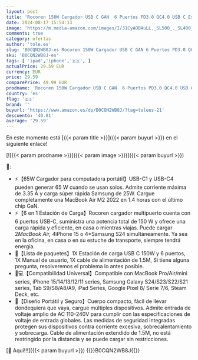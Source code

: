 ```yaml
---
layout: post
title: 'Rocoren 150W Cargador USB C GAN  6 Puertos PD3.0 QC4.0 USB C Estación de Carga con Cable de AC 1.5M  Cargador Rápido para MacBook Pro  iPhone 15/14/13  iPad  Samsung S24/S23'
date: 2024-08-17 15:54:13
image: 'https://m.media-amazon.com/images/I/31CyAOBAuLL._SL500_._SL400_.jpg'
comments: true
category: ofertas
author: 'tole.es'
slug: 'B0CQN2WB8J-es Rocoren 150W Cargador USB C GAN 6 Puertos PD3.0 QC4.0 USB...'
sku: 'B0CQN2WB8J-es'
tags: [ 'ipad','iphone','🇪🇸', ]
actualPrice: 29.59 EUR
currency: EUR
price: 29.59
comparePrice: 49.99 EUR
prodname: 'Rocoren 150W Cargador USB C GAN  6 Puertos PD3.0 QC4.0 USB C Estación de Carga con Cable de AC 1.5M  Cargador Rápido para MacBook Pro  iPhone 15/14/13  iPad  Samsung S24/S23'
country: 'es'
flag: '🇪🇸'
brand: ''
buyurl: 'https://www.amazon.es/dp/B0CQN2WB8J/?tag=tolees-21'
descuento: '40.81'
average: '29.59'
---
```


En este momento está [{{< param title >}}]({{< param buyurl >}}) en el siguiente enlace!

[![{{< param prodname >}}]({{< param image >}})]({{< param buyurl >}})

🔎:

- ⚡【65W Cargador para computadora portátil】USB-C1 y USB-C4 pueden generar 65 W cuando se usan solos. Admite corriente máxima de 3.35 A y carga súper rápida Samsung de 25W. Cargue completamente una MacBook Air M2 2022 en 1.4 horas con el último chip GaN.
- ⚡【6 en 1 Estación de Carga】Rocoren cargador multipuerto cuenta con 6 puertos USB-C, suministra una potencia total de 150 W y ofrece una carga rápida y eficiente, en casa o mientras viajas. Puede cargar 2*MacBook Air, 4*iPhone 15 o 4*Samsung S24 simultáneamente. Ya sea en la oficina, en casa o en su estuche de transporte, siempre tendrá energía.
- 🎈【Lista de paquetes】1X Estación de carga USB C 150W y 6 puertos, 1X Manual de usuario, 1X cable de alimentación de 1.5M, Si tiene alguna pregunta, resolveremos el problema lo antes posible.
- 📱💻【Compatibilidad Universal】Compatible con MacBook Pro/Air/mini series, iPhone 15/14/13/12/11 series, Samsung Galaxy S24/S23/S22/S21 series, Tab S9/S8/A8/A9, iPad Series, Google Pixel 8/ Serie 7/6, Steam Deck, etc.
- 🔰【Diseño Portátil y Seguro】Cuerpo compacto, fácil de llevar dondequiera que vaya, cargue múltiples dispositivos. Admite entrada de voltaje amplio de AC 110-240V para cumplir con las especificaciones de voltaje de entrada globales. Las medidas de seguridad integradas protegen sus dispositivos contra corriente excesiva, sobrecalentamiento y sobrecarga. Cable de alimentación extendido de 1.5M, no está restringido por la distancia y se puede cargar sin restricciones.

[🛒 Aquí!!!]({{< param buyurl >}})
{{<world>}}B0CQN2WB8J{{</world>}}

